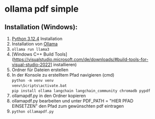 # ollama pdf simple

## Installation (Windows):

1. [Python 3.12.4](https://www.python.org/downloads/) Installation
2. Installation von [Ollama](https://ollama.com/)
3. `ollama run llama3`
4. [Windows C++ Build Tools](https://visualstudio.microsoft.com/de/downloads/#build-tools-for-visual-studio-2022] installieren)
5. Ordner für Dateien erstellen
6. In der Konsole zu erstelltem Pfad navigieren (cmd)\
`python -m venv venv`\
`venv\Scripts\activate.bat`\
`pip install ollama langchain langchain_community chromadb pypdf`
7. ollamapdf.py in den Ordner kopieren
8. ollamapdf.py bearbeiten und unter PDF_PATH = "HIER PFAD EINSETZEN" den Pfad zum gewünschten pdf eintragen
9. `python ollamapdf.py`
